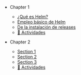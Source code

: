 - Chapter 1
  - [¿Qué es Helm?](./01_helm_101/01_que_es_helm.md)
  - [Empleo básico de Helm](./01_helm_101/02_empleo_basico_helm.md)
  - [De la instalación de releases](./01_helm_101/03_de_la_instalacion_de_releases.md)
  - [📝 Actividades](./00_actividades/01_modulo_1.md)

- Chapter 2
  - [Section 1](./02_chapter/01_section.md)
  - [Section 2](./02_chapter/02_section.md)
  - [Section 3](./02_chapter/03_section.md)
  - [📝 Actividades](./00_actividades/02_modulo_2.md)


